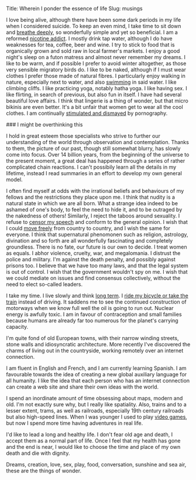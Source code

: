 Title: Wherein I ponder the essence of life
Slug: musings

I love being alive, although there have been some dark periods in my life when I considered suicide.  To keep an even mind, I take time to sit down and [breathe deeply](/breathing/), so wonderfully simple and yet so beneficial.  I am a reformed [nicotine addict](/smoking/).  I mostly drink tap water, although I do have weaknesses for tea, coffee, beer and wine.  I try to stick to food that is organically grown and sold raw in local farmer's markets.  I enjoy a good night's sleep on a futon matress and almost never remember my dreams.  I like to be warm, and if possible I prefer to avoid winter altogether, as those very sensible migratory birds do.  I like to be naked, although if I must wear clothes I prefer those made of natural fibres.  I particularly enjoy walking in nature, especially next to water, and also [swimming](/swimming/) in said water.  I like climbing cliffs.  I like practicing yoga, notably hatha yoga.  I like having sex.  I like flirting, in search of previous, but also fun in itself.  I have had several beautiful love affairs.  I think that lingerie is a thing of wonder, but that micro bikinis are even better.  It's a bit unfair that women get to wear all the cool clothes.  I am continually [stimulated and dismayed](/post-orgasmic-reflections/) by pornography.

### I might be overthinking this

I hold in great esteem those specialists who strive to further our understanding of the world through observation and contemplation.  Thanks to them, the picture of our past, though still somewhat blurry, has slowly come into focus.  Over 14 billion years, from the beginning of the universe to the present moment, a great deal has happened through a series of rather complicated chain reactions.  I can't possibily learn all the details in my lifetime,  instead I read summaries in an effort to develop my own general model.

I often find myself at odds with the irrational beliefs and behaviours of my fellows and the restrictions they place upon me.  I think that nudity is a natural state in which we are all born.  What a strange idea indeed to be ashamed of one's body, to feel the need to hide it, and to be outraged by the nakedness of others!  Similarly, I reject the taboos around sexuality.  I refuse to [censor my speech](/freedom-of-speech/) and conform to the general opinion.  I wish that I could [move freely](http://openborders.info) from country to country, and I wish the same for everyone.  I think that supernatural phenomonen such as religion, astrology, divination and so forth are all wonderfully fascinating and completely groundless.  There is no fate, our future is our own to decide.  I treat women as equals.  I abhor violence, cruelty, war, and megalomania.  I distrust the police and military.  I'm against the death penalty, and possibly against prisons too.  I believe that we have too many laws, and that the legal system is out of control.  I wish that the government wouldn't spy on me.  I wish that we could mediate on issues and find consensus collectively, without the need to elect so-called leaders.

I take my time.  I live slowly and think [long term](http://longnow.org).  I [ride my bicycle or take the train](/mobility/) instead of driving.  It saddens me to see the continued construction of motorways when we know full well the oil is going to run out.  Nuclear energy is awfully toxic.  I am in favour of contraception and small families because humans are already far too numerous for the planet's carrying capacity.

I'm quite fond of old European towns, with their narrow winding streets, stone walls and idiosyncratic architecture.  More recently I've discovered the charms of living out in the countryside, working remotely over an internet connection.

I am fluent in English and French, and I am currently learning Spanish.  I am favourable towards the idea of creating a new global auxiliary language for all humanity.  I like the idea that each person who has an internet connection can create a web site and share their own ideas with the world.

I spend an inordinate amount of time obsessing about maps, modern and old.  I'm not exactly sure why, but I really like spatiality.  Also, trains and to a lesser extent, trams, as well as railroads, especially 19th century railroads but also high-speed lines.  When I was younger I used to play [video games](/video-games/), but now I spend more time having adventures in real life.

I'd like to lead a long and healthy life.  I don't fear old age and death, I accept them as a normal part of life.  Once I feel that my health has gone and the end is near, I would like to choose the time and place of my own death and die with dignity.

Dreams, creation, love, sex, play, food, conversation, sunshine and sea air, these are the things of wonder.
